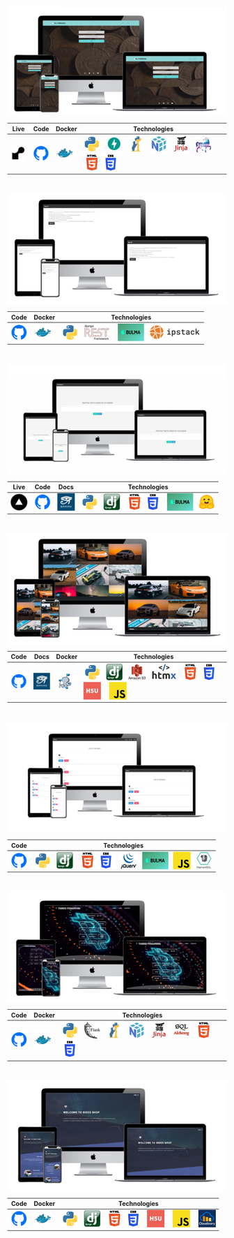    ![caption](https://github.com/mjaroszewski1979/dogs_of_dow_v1/blob/main/dogs_mockup.png)

  Live | Code | Docker | Technologies
  ---- | ---- | ------ |------------
[<img src="https://github.com/mjaroszewski1979/mjaroszewski1979/blob/main/render.png">](https://dogs-of-dow.onrender.com/) | [<img src="https://github.com/mjaroszewski1979/mjaroszewski1979/blob/main/github_g.png">](https://github.com/mjaroszewski1979/dogs_of_dow_v1) | [<img src="https://github.com/mjaroszewski1979/mjaroszewski1979/blob/main/docker_g.png">](https://hub.docker.com/r/maciej1245/dogs_of_dow) | <img src="https://github.com/mjaroszewski1979/mjaroszewski1979/blob/main/python_g.png"> &nbsp; <img src="https://github.com/mjaroszewski1979/mjaroszewski1979/blob/main/fastapi_g.png"> &nbsp; <img src="https://github.com/mjaroszewski1979/mjaroszewski1979/blob/main/pandas.png"> &nbsp; <img src="https://github.com/mjaroszewski1979/mjaroszewski1979/blob/main/numpy_g.png">  &nbsp; <img src="https://github.com/mjaroszewski1979/mjaroszewski1979/blob/main/jinja_g.png"> &nbsp; <img src="https://github.com/mjaroszewski1979/mjaroszewski1979/blob/main/uvicorn_g.png">  &nbsp; <img src="https://github.com/mjaroszewski1979/mjaroszewski1979/blob/main/html_g.png">  <img src="https://github.com/mjaroszewski1979/mjaroszewski1979/blob/main/css_g.png"> 

&nbsp;

![caption](https://github.com/mjaroszewski1979/geo_api_v1/blob/main/geo_mockup.png)

  Code | Docker | Technologies
  ---- | ------ | ------------
 [<img src="https://github.com/mjaroszewski1979/mjaroszewski1979/blob/main/github_g.png">](https://github.com/mjaroszewski1979/geo_api_v1) | [<img src="https://github.com/mjaroszewski1979/mjaroszewski1979/blob/main/docker_g.png">](https://hub.docker.com/r/maciej1245/geo_api_drf) | <img src="https://github.com/mjaroszewski1979/mjaroszewski1979/blob/main/python_g.png"> &nbsp; <img src="https://github.com/mjaroszewski1979/mjaroszewski1979/blob/main/drf.png"> &nbsp; &nbsp; <img src="https://github.com/mjaroszewski1979/mjaroszewski1979/blob/main/bulma_g.png"> &nbsp; <img src="https://github.com/mjaroszewski1979/mjaroszewski1979/blob/main/ipstack_api.png"> 

&nbsp;

![caption](https://github.com/mjaroszewski1979/global-macro-vercel/blob/main/ai_detector_mockup.png) 

  Live | Code | Docs | Technologies
  ---- | ---- | ---- | ------------
[<img src="https://github.com/mjaroszewski1979/mjaroszewski1979/blob/main/vercel.png">](https://global-macro-vercel.vercel.app/) | [<img src="https://github.com/mjaroszewski1979/mjaroszewski1979/blob/main/github_g.png">](https://github.com/mjaroszewski1979/global-macro-vercel) | [<img src="https://github.com/mjaroszewski1979/mjaroszewski1979/blob/main/sphinx.png">](https://ai-detector-docs.netlify.app/) | <img src="https://github.com/mjaroszewski1979/mjaroszewski1979/blob/main/python_g.png"> &nbsp; <img src="https://github.com/mjaroszewski1979/mjaroszewski1979/blob/main/django_g.png"> &nbsp; <img src="https://github.com/mjaroszewski1979/mjaroszewski1979/blob/main/html_g.png"> <img src="https://github.com/mjaroszewski1979/mjaroszewski1979/blob/main/css_g.png"> &nbsp; <img src="https://github.com/mjaroszewski1979/mjaroszewski1979/blob/main/bulma_g.png"> &nbsp; <img src="https://github.com/mjaroszewski1979/mjaroszewski1979/blob/main/huggingface_logo.png">

&nbsp;

![caption](https://github.com/mjaroszewski1979/django_car/blob/main/mjcars_mockup.png)
  
  Code | Docs | Docker | Technologies
  ---- | ---- | ------ | ------------
 [<img src="https://github.com/mjaroszewski1979/mjaroszewski1979/blob/main/github_g.png">](https://github.com/mjaroszewski1979/django_car) | [<img src="https://github.com/mjaroszewski1979/mjaroszewski1979/blob/main/sphinx.png">](https://djangocarsdocs.netlify.app/) | [<img src="https://github.com/mjaroszewski1979/mjaroszewski1979/blob/main/docker_compose.png">](https://github.com/mjaroszewski1979/django_car/blob/main/docker-compose.yml) | <img src="https://github.com/mjaroszewski1979/mjaroszewski1979/blob/main/python_g.png"> &nbsp; <img src="https://github.com/mjaroszewski1979/mjaroszewski1979/blob/main/django_g.png">  &nbsp; <img src="https://github.com/mjaroszewski1979/mjaroszewski1979/blob/main/amazon_s3.png">  &nbsp; <img src="https://github.com/mjaroszewski1979/mjaroszewski1979/blob/main/htmx.png">  &nbsp; <img src="https://github.com/mjaroszewski1979/mjaroszewski1979/blob/main/html_g.png"> <img src="https://github.com/mjaroszewski1979/mjaroszewski1979/blob/main/css_g.png"> &nbsp; <img src="https://github.com/mjaroszewski1979/mjaroszewski1979/blob/main/htmlup.png"> &nbsp; &nbsp; <img src="https://github.com/mjaroszewski1979/mjaroszewski1979/blob/main/js1.png"> 

&nbsp;

 ![caption](https://github.com/mjaroszewski1979/workers-in/blob/main/workers.png)
  
  Code | Technologies
  ---- | ------------
[<img src="https://github.com/mjaroszewski1979/mjaroszewski1979/blob/main/github_g.png">](https://github.com/mjaroszewski1979/workers-postgres) | <img src="https://github.com/mjaroszewski1979/mjaroszewski1979/blob/main/python_g.png"> &nbsp; <img src="https://github.com/mjaroszewski1979/mjaroszewski1979/blob/main/django_g.png"> &nbsp; <img src="https://github.com/mjaroszewski1979/mjaroszewski1979/blob/main/html_g.png"> <img src="https://github.com/mjaroszewski1979/mjaroszewski1979/blob/main/css_g.png">  &nbsp; <img src="https://github.com/mjaroszewski1979/mjaroszewski1979/blob/main/jquery_g.png"> &nbsp; <img src="https://github.com/mjaroszewski1979/mjaroszewski1979/blob/main/bulma_g.png"> &nbsp; <img src="https://github.com/mjaroszewski1979/mjaroszewski1979/blob/main/js1.png"> &nbsp; <img src="https://github.com/mjaroszewski1979/mjaroszewski1979/blob/main/elephantsql.png">

&nbsp;

 ![caption](https://github.com/mjaroszewski1979/trend_follower_v1/blob/main/trend_mockup.png)

  
Code | Docker | Technologies
---- | ------ | ------------
[<img src="https://github.com/mjaroszewski1979/mjaroszewski1979/blob/main/github_g.png">](https://github.com/mjaroszewski1979/trend_follower_v1) | [<img src="https://github.com/mjaroszewski1979/mjaroszewski1979/blob/main/docker_g.png">](https://hub.docker.com/r/maciej1245/trend_follower) | <img src="https://github.com/mjaroszewski1979/mjaroszewski1979/blob/main/python_g.png"> &nbsp; <img src="https://github.com/mjaroszewski1979/mjaroszewski1979/blob/main/flask.png"> &nbsp; <img src="https://github.com/mjaroszewski1979/mjaroszewski1979/blob/main/pandas.png"> &nbsp; <img src="https://github.com/mjaroszewski1979/mjaroszewski1979/blob/main/numpy_g.png">  &nbsp; <img src="https://github.com/mjaroszewski1979/mjaroszewski1979/blob/main/jinja_g.png"> &nbsp; <img src="https://github.com/mjaroszewski1979/mjaroszewski1979/blob/main/sqlalchemy.png">  &nbsp; <img src="https://github.com/mjaroszewski1979/mjaroszewski1979/blob/main/html_g.png">  <img src="https://github.com/mjaroszewski1979/mjaroszewski1979/blob/main/css_g.png">

&nbsp;


![caption](https://github.com/mjaroszewski1979/rides-shop-v1/blob/main/rides_mockup.png)
  
Code | Docker | Technologies
---- | ------ | ------------
[<img src="https://github.com/mjaroszewski1979/mjaroszewski1979/blob/main/github_g.png">](https://github.com/mjaroszewski1979/rides-shop-v1) | [<img src="https://github.com/mjaroszewski1979/mjaroszewski1979/blob/main/docker_g.png">](https://hub.docker.com/r/maciej1245/rides_shop) | <img src="https://github.com/mjaroszewski1979/mjaroszewski1979/blob/main/python_g.png"> &nbsp; <img src="https://github.com/mjaroszewski1979/mjaroszewski1979/blob/main/django_g.png"> &nbsp;  <img src="https://github.com/mjaroszewski1979/mjaroszewski1979/blob/main/html_g.png"> <img src="https://github.com/mjaroszewski1979/mjaroszewski1979/blob/main/css_g.png"> &nbsp; <img src="https://github.com/mjaroszewski1979/mjaroszewski1979/blob/main/htmlup.png"> &nbsp; &nbsp; <img src="https://github.com/mjaroszewski1979/mjaroszewski1979/blob/main/js1.png"> &nbsp; &nbsp; <img src="https://github.com/mjaroszewski1979/mjaroszewski1979/blob/main/cloudinary.png">
